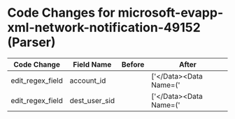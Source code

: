 # Code Changes for microsoft-evapp-xml-network-notification-49152 (Parser)

| Code Change | Field Name | Before | After |
|-------------|------------|--------|-------|
| edit_regex_field | account_id |  | ['<\/Data><Data Name=(\'|")MemberSid(\'|")>(({dest_user_sid}S-\d+-[^<]+)|({account_id}[^<]+))<'] |
| edit_regex_field | dest_user_sid |  | ['<\/Data><Data Name=(\'|")MemberSid(\'|")>(({dest_user_sid}S-\d+-[^<]+)|({account_id}[^<]+))<'] |